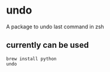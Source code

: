 # undo
A package to undo last command in zsh

## currently can be used

```shell
brew install python
undo
```

